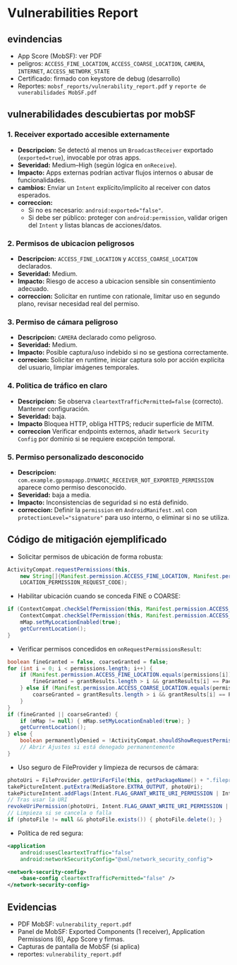 # Vulnerabilities Report

## evindencias 

- App Score (MobSF): ver PDF
- peligros: `ACCESS_FINE_LOCATION`, `ACCESS_COARSE_LOCATION`, `CAMERA`, `INTERNET`, `ACCESS_NETWORK_STATE`
- Certificado: firmado con keystore de debug (desarrollo)
- Reportes: `mobsf_reports/vulnerability_report.pdf` y `reporte de vunerabilidades MobSF.pdf`

## vulnerabilidades descubiertas por mobSF

### 1. Receiver exportado accesible externamente
- **Descripcion:** Se detectó al menos un `BroadcastReceiver` exportado (`exported=true`), invocable por otras apps.
- **Severidad:** Medium–High (según lógica en `onReceive`).
- **Impacto:** Apps externas podrían activar flujos internos o abusar de funcionalidades.
- **cambios:** Enviar un `Intent` explícito/implícito al receiver con datos esperados.
- **correccion:**
  - Si no es necesario: `android:exported="false"`.
  - Si debe ser público: proteger con `android:permission`, validar origen del `Intent` y listas blancas de acciones/datos.

### 2. Permisos de ubicacion peligrosos
- **Descripcion:** `ACCESS_FINE_LOCATION` y `ACCESS_COARSE_LOCATION` declarados.
- **Severidad:** Medium.
- **Impacto:** Riesgo de acceso a ubicacion sensible sin consentimiento adecuado.
- **correccion:** Solicitar en runtime con rationale, limitar uso en segundo plano, revisar necesidad real del permiso.

### 3. Permiso de cámara peligroso
- **Descripcion:** `CAMERA` declarado como peligroso.
- **Severidad:** Medium.
- **Impacto:** Posible captura/uso indebido si no se gestiona correctamente.
- **correcion:** Solicitar en runtime, iniciar captura solo por acción explícita del usuario, limpiar imágenes temporales.

### 4. Politica de tráfico en claro
- **Descripcion:** Se observa `cleartextTrafficPermitted=false` (correcto). Mantener configuración.
- **Severidad:** baja.
- **Impacto** Bloquea HTTP, obliga HTTPS; reducir superficie de MITM.
- **correccion** Verificar endpoints externos, añadir `Network Security Config` por dominio si se requiere excepción temporal.

### 5. Permiso personalizado desconocido
- **Descripcion:** `com.example.gpsmapapp.DYNAMIC_RECEIVER_NOT_EXPORTED_PERMISSION` aparece como permiso desconocido.
- **Severidad:** baja a media.
- **Impacto:** Inconsistencias de seguridad si no está definido.
- **correccion:** Definir la `permission` en `AndroidManifest.xml` con `protectionLevel="signature"` para uso interno, o eliminar si no se utiliza.

## Código de mitigación ejemplificado

- Solicitar permisos de ubicación de forma robusta:
```java
ActivityCompat.requestPermissions(this,
    new String[]{Manifest.permission.ACCESS_FINE_LOCATION, Manifest.permission.ACCESS_COARSE_LOCATION},
    LOCATION_PERMISSION_REQUEST_CODE);
```

- Habilitar ubicación cuando se conceda FINE o COARSE:
```java
if (ContextCompat.checkSelfPermission(this, Manifest.permission.ACCESS_FINE_LOCATION) == PackageManager.PERMISSION_GRANTED ||
    ContextCompat.checkSelfPermission(this, Manifest.permission.ACCESS_COARSE_LOCATION) == PackageManager.PERMISSION_GRANTED) {
    mMap.setMyLocationEnabled(true);
    getCurrentLocation();
}
```

- Verificar permisos concedidos en `onRequestPermissionsResult`:
```java
boolean fineGranted = false, coarseGranted = false;
for (int i = 0; i < permissions.length; i++) {
    if (Manifest.permission.ACCESS_FINE_LOCATION.equals(permissions[i])) {
        fineGranted = grantResults.length > i && grantResults[i] == PackageManager.PERMISSION_GRANTED;
    } else if (Manifest.permission.ACCESS_COARSE_LOCATION.equals(permissions[i])) {
        coarseGranted = grantResults.length > i && grantResults[i] == PackageManager.PERMISSION_GRANTED;
    }
}
if (fineGranted || coarseGranted) {
    if (mMap != null) { mMap.setMyLocationEnabled(true); }
    getCurrentLocation();
} else {
    boolean permanentlyDenied = !ActivityCompat.shouldShowRequestPermissionRationale(this, Manifest.permission.ACCESS_FINE_LOCATION);
    // Abrir Ajustes si está denegado permanentemente
}
```

- Uso seguro de FileProvider y limpieza de recursos de cámara:
```java
photoUri = FileProvider.getUriForFile(this, getPackageName() + ".fileprovider", photoFile);
takePictureIntent.putExtra(MediaStore.EXTRA_OUTPUT, photoUri);
takePictureIntent.addFlags(Intent.FLAG_GRANT_WRITE_URI_PERMISSION | Intent.FLAG_GRANT_READ_URI_PERMISSION);
// Tras usar la URI
revokeUriPermission(photoUri, Intent.FLAG_GRANT_WRITE_URI_PERMISSION | Intent.FLAG_GRANT_READ_URI_PERMISSION);
// Limpieza si se cancela o falla
if (photoFile != null && photoFile.exists()) { photoFile.delete(); }
```

- Política de red segura:
```xml
<application
    android:usesCleartextTraffic="false"
    android:networkSecurityConfig="@xml/network_security_config">
```

```xml
<network-security-config>
    <base-config cleartextTrafficPermitted="false" />
</network-security-config>
```

## Evidencias
- PDF MobSF: `vulnerability_report.pdf`
- Panel de MobSF: Exported Components (1 receiver), Application Permissions (6), App Score y firmas.
- Capturas de pantalla de MobSF (si aplica)
- reportes: `vulnerability_report.pdf`